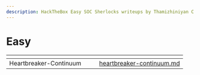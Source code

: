 ```yaml
---
description: HackTheBox Easy SOC Sherlocks writeups by Thamizhiniyan C S
---
```


# Easy

<table data-view="cards"><thead><tr><th align="center"></th><th data-hidden></th><th data-hidden></th><th data-hidden data-card-target data-type="content-ref"></th></tr></thead><tbody><tr><td align="center">Heartbreaker-Continuum</td><td></td><td></td><td><a href="heartbreaker-continuum.md">heartbreaker-continuum.md</a></td></tr></tbody></table>
